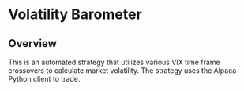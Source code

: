 # Volatility Barometer

## Overview

This is an automated strategy that utilizes various VIX time frame crossovers to calculate market volatility. The
strategy uses the Alpaca Python client to trade.


